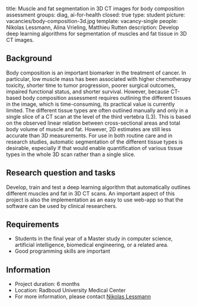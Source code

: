 title: Muscle and fat segmentation in 3D CT images for body composition assessment
groups: diag, ai-for-health
closed: true
type: student
picture: vacancies/body-composition-3d.jpg
template: vacancy-single
people: Nikolas Lessmann, Alina Vrieling, Matthieu Rutten
description: Develop deep learning algorithms for segmentation of muscles and fat tissue in 3D CT images.

## Background
Body composition is an important biomarker in the treatment of cancer. In particular, low muscle mass has been associated with
higher chemotherapy toxicity, shorter time to tumor progression, poorer surgical outcomes, impaired functional status, and
shorter survival. However, because CT-based body composition assessment requires outlining the different tissues in the image,
which is time-consuming, its practical value is currently limited. The different tissue types are often outlined manually and
only in a single slice of a CT scan at the level of the third vertebra (L3). This is based on the observed linear relation
between cross-sectional areas and total body volume of muscle and fat. However, 2D estimates are still less accurate than
3D measurements. For use in both routine care and in research studies, automatic segmentation of the different tissue types is
desirable, especially if that would enable quantification of various tissue types in the whole 3D scan rather than a single slice.

## Research question and tasks
Develop, train and test a deep learning algorithm that automatically outlines different muscles and fat in 3D CT scans. An important
aspect of this project is also the implementation as an easy to use web-app so that the software can be used by clinical researchers.

## Requirements
-	Students in the final year of a Master study in computer science, artificial intelligence, biomedical engineering, or a related area.
- Good programming skills are important

## Information
-	Project duration: 6 months
-	Location: Radboud University Medical Center
-	For more information, please contact [Nikolas Lessmann](http://diagnijmegen.nl/index.php/Person?name=Nikolas_Lessmann) 
